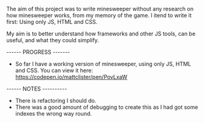 The aim of this project was to write minesweeper without any research on how minesweeper works, from my memory of the game.
I itend to write it first: Using only JS, HTML and CSS.

My aim is to better understand how frameworks and other JS tools, can be useful, and what they could simplify.

------ PROGRESS -------
- So far I have a working version of minesweeper, using only JS, HTML and CSS. You can view it here: https://codepen.io/mattclister/pen/PovLxaW

------ NOTES ----------
- There is refactoring I should do.
- There was a good amount of debugging to create this as I had got some indexes the wrong way round. 
